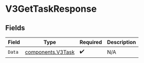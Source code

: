 # V3GetTaskResponse


## Fields

| Field                                                  | Type                                                   | Required                                               | Description                                            |
| ------------------------------------------------------ | ------------------------------------------------------ | ------------------------------------------------------ | ------------------------------------------------------ |
| `Data`                                                 | [components.V3Task](../../models/components/v3task.md) | :heavy_check_mark:                                     | N/A                                                    |